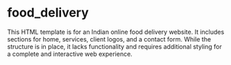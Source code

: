 # food_delivery
This HTML template is for an Indian online food delivery website. It includes sections for home, services, client logos, and a contact form. While the structure is in place, it lacks functionality and requires additional styling for a complete and interactive web experience.
